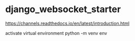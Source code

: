 # django_websocket_starter
https://channels.readthedocs.io/en/latest/introduction.html

activate virtual environment
python -m venv env
